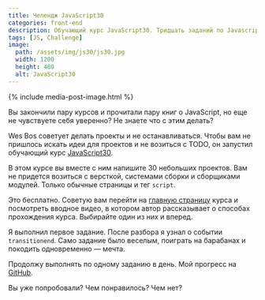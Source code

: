 ```yaml
---
title: Челендж JavaScript30
categories: front-end
description: Обучающий курс JavaScript30. Тридцать заданий по Javascript с разбором решений
tags: [JS, Challenge]
image:
  path: /assets/img/js30/js30.jpg
  width: 1200
  height: 480
  alt: JavaScript30
---
```


{% include media-post-image.html %}

Вы закончили пару курсов и прочитали пару книг о JavaScript, но еще не чувствуете себя уверенно? Не знаете что с этим делать?

Wes Bos советует делать проекты и не останавливаться. Чтобы вам не пришлось искать идеи для проектов и не возиться с TODO, он запустил обучающий курс [JavaScript30][1].

В этом курсе вы вместе с ним напишите 30 небольших проектов. Вам не придется возиться с версткой, системами сборки и сборщиками модулей. Только обычные страницы и тег `script`.

Это бесплатно. Советую вам перейти на [главную страницу][1] курса и посмотреть вводное видео, в котором автор рассказывает о способах прохождения курса. Выбирайте один из них и вперед.

Я выполнил первое задание. После разбора я узнал о событии `transitionend`. Само задание было веселым, поиграть на барабанах и покодить одновременно &mdash; мечта.

Продолжу выполнять по одному заданию в день. Мой прогресс на [GitHub][2].

Вы уже попробовали? Чем понравилось? Чем нет?

[1]: https://javascript30.com/
[2]: https://github.com/ymatuhin/JavaScript30/
[3]: https://twitter.com/search?q=%23javascript30
